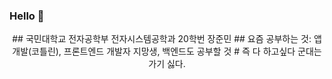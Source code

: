 ### Hello 👋
<div align=center>
  ## 국민대학교 전자공학부 전자시스템공학과 20학번 장준민
  ## 요즘 공부하는 것: 앱 개발(코틀린), 프론트엔드 개발자 지망생, 백엔드도 공부할 것
  # 즉 다 하고싶다 군대는 가기 싫다.
 </div>

                                                     
